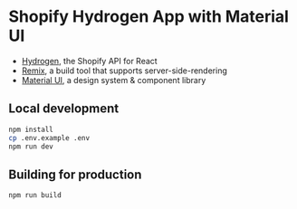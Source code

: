 # Shopify Hydrogen App with Material UI

- [Hydrogen](https://shopify.dev/custom-storefronts/hydrogen), the Shopify API for React
- [Remix](https://remix.run/docs/en/v1), a build tool that supports server-side-rendering
- [Material UI](https://mui.com/material-ui/getting-started/), a design system & component library

## Local development

```bash
npm install
cp .env.example .env
npm run dev
```

## Building for production

```bash
npm run build
```
